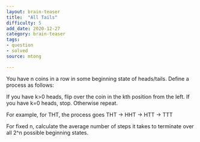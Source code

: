 ```yaml
---
layout: brain-teaser
title:  "All Tails"
difficulty: 5
add_date: 2020-12-27
category: brain-teaser
tags:
- question
- solved
source: mtong

---
```


You have n coins in a row in some beginning state of heads/tails. Define a process as follows:

If you have k>0 heads, flip over the coin in the kth position from the left.
If you have k=0 heads, stop. Otherwise repeat.

For example, for THT, the process goes
THT -> HHT -> HTT -> TTT

For fixed n, calculate the average number of steps it takes to
terminate over all 2^n possible beginning states.
